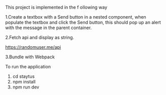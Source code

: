 This project is implemented in the f ollowing way

1.Create a textbox with a Send button in a nested component, when populate the textbox and click the Send button, this should pop up an alert with the message in the parent container.

2.Fetch api and display as string.

https://randomuser.me/api

3.Bundle with Webpack

To run the application

1. cd staytus
2. npm install
3. npm run dev
